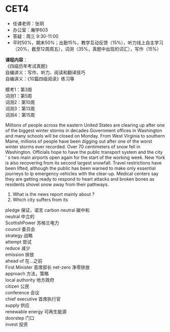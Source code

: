 <!-- CET4 -->
# CET4
<meta name="viewport" content="width=device-width, initial-scale=1.0">

- 任课老师：张玥
- 办公室：瀚学603
- 答疑：周三 9:30-11:00
- 平时50%，期末50%；出勤15%，教学互动反馈（15%），听力线上自主学习（20%，截至12周周五），词测（35%，真题中出现的词汇），写作（15%）

**课程内容**：  
《四级历年考试真题》  
自编讲义：写作、听力、阅读和翻译技巧  
自编讲义：《10篇四级阅读》练习等  

模考1：第3周  
词测1：第5周  
词测2：第10周  
词测3：第13周   
词测4：第15周  

Millions of people across the eastern United States are clearing up after one of the biggest winter storms in decades Government offices in Washington and many schools will be closed on Monday. From West Virginia to southern Maine, millions of people have been digging out after one of the worst winter storms ever recorded. Over 70 centimeters of snow fell in Washington. Officials hope to have the public transport system and the city ' s two main airports open again for the start of the working week. New York is also recovering from its second largest snowfall. Travel restrictions have been lifted, although the public has been warned to make only essential journeys to lp emergency vehicles with the clear-up. Medical centers say they are getting ready to respond to heart attacks and broken bones as residents shovel snow away from their pathways. 
1. What is the news report mainly about ?
2. Which city suffers from its 

pledge 保证，诺言
carbon neutral 碳中和  
neutral 中立的  
ScottishPower 苏格兰电力  
council 委员会  
strategy 战略  
attempt 尝试  
reduce 减少  
emission 排放  
ahead of 在...之前  
First Minister 首席部长
net-zero 净零排放  
approach 方法，策略  
local authority 地方政府  
citizen 公民  
conference 会议  
chief executive 首席执行官  
supply 供应  
renewable energy 可再生能源  
doorstep 门口  
invest 投资  